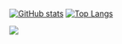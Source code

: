 [![GitHub stats](https://github-readme-stats.vercel.app/api?username=joaorafaelm&theme=dracula&hide_border=true)](https://github.com/anuraghazra/github-readme-stats)
[![Top Langs](https://github-readme-stats.vercel.app/api/top-langs/?username=joaorafaelm&layout=compact&theme=dracula&hide_border=true)](https://github.com/anuraghazra/github-readme-stats)

![](https://komarev.com/ghpvc/?username=joaorafaelm&style=flat&color=grey&label=.)
